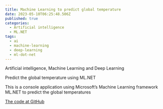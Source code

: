 ```yaml
---
title: Machine Learning to predict global temperature
date: 2023-05-10T06:25:48.506Z
published: true
categories:
  - Artificial intelligence
  - ML.NET
tags:
  - ai
  - machine-learning
  - deep-learning
  - ml-dot-net
---
```



Artificial intelligence, Machine Learning and Deep Learning

Predict the global temperature using ML.NET

This is a console application using Microsoft’s Machine Learning framework ML.NET to predict the global temperatures

<a href="https://github.com/persteenolsen/GlobalTemperatureML" target="_blank">The code at GitHub</a>




